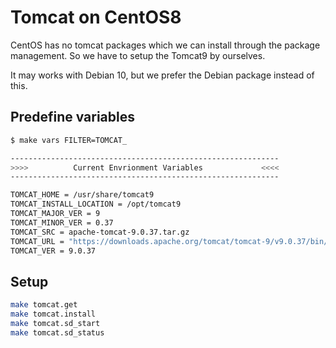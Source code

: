 # Tomcat on CentOS8

CentOS has no tomcat packages which we can install through the package management.
So we have to setup the Tomcat9 by ourselves.

It may works with Debian 10, but we prefer the Debian package instead of this.

## Predefine variables

```bash
$ make vars FILTER=TOMCAT_

------------------------------------------------------------
>>>>          Current Envrionment Variables             <<<<
------------------------------------------------------------

TOMCAT_HOME = /usr/share/tomcat9
TOMCAT_INSTALL_LOCATION = /opt/tomcat9
TOMCAT_MAJOR_VER = 9
TOMCAT_MINOR_VER = 0.37
TOMCAT_SRC = apache-tomcat-9.0.37.tar.gz
TOMCAT_URL = "https://downloads.apache.org/tomcat/tomcat-9/v9.0.37/bin/apache-tomcat-9.0.37.tar.gz"
TOMCAT_VER = 9.0.37
```

## Setup

```bash
make tomcat.get
make tomcat.install
make tomcat.sd_start
make tomcat.sd_status
```
